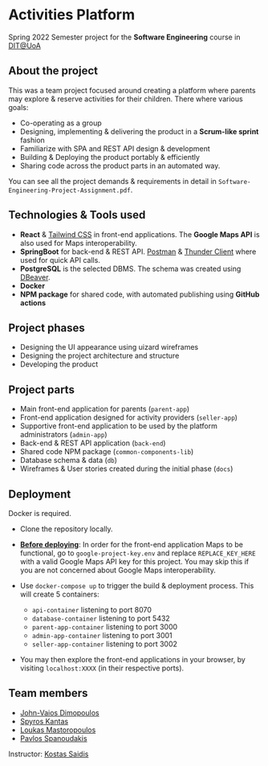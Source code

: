 # Activities Platform
Spring 2022 Semester project for the **Software Engineering** course in [DIT@UoA](https://www.di.uoa.gr/en)

## About the project
This was a team project focused around creating a platform where parents may explore & reserve activities for their children. There where various goals:
- Co-operating as a group
- Designing, implementing & delivering the product in a **Scrum-like sprint** fashion
- Familiarize with SPA and REST API design & development
- Building & Deploying the product portably & efficiently
- Sharing code across the product parts in an automated way.

You can see all the project demands & requirements in detail in `Software-Engineering-Project-Assignment.pdf`.

## Technologies & Tools used
- **React** & [Tailwind CSS](https://tailwindcss.com/) in front-end applications. The **Google Maps API** is also used for Maps interoperability.
- **SpringBoot** for back-end & REST API. [Postman](https://www.postman.com/) & [Thunder Client](https://www.thunderclient.com/) where used for quick API calls.
- **PostgreSQL** is the selected DBMS. The schema was created using [DBeaver](https://dbeaver.io/).
- **Docker**
- **NPM package** for shared code, with automated publishing using **GitHub actions**

## Project phases
- Designing the UI appearance using uizard wireframes
- Designing the project architecture and structure
- Developing the product

## Project parts
- Main front-end application for parents (`parent-app`)
- Front-end application designed for activity providers (`seller-app`)
- Supportive front-end application to be used by the platform administrators (`admin-app`)
- Back-end & REST API application (`back-end`)
- Shared code NPM package (`common-components-lib`)
- Database schema & data (`db`)
- Wireframes & User stories created during the initial phase (`docs`)

## Deployment
Docker is required.
- Clone the repository locally.

- **<u>Before deploying</u>**: In order for the front-end application Maps to be functional, go to `google-project-key.env` and replace `REPLACE_KEY_HERE` with a valid Google Maps API key for this project.
You may skip this if you are not concerned about Google Maps interoperability.

- Use `docker-compose up` to trigger the build & deployment process.
This will create 5 containers:
    - `api-container` listening to port 8070
    - `database-container` listening to port 5432
    - `parent-app-container` listening to port 3000
    - `admin-app-container` listening to port 3001
    - `seller-app-container` listening to port 3002
- You may then explore the front-end applications in your browser, by visiting `localhost:XXXX` (in their respective ports).

## Team members
- [John-Vaios Dimopoulos](https://github.com/JohnVaiosDimopoulos)
- [Spyros Kantas](https://github.com/spyroskantas)
- [Loukas Mastoropoulos](https://github.com/Mastoropoulos-Loukas)
- [Pavlos Spanoudakis](https://github.com/pspanoudakis)

Instructor: [Kostas Saidis](https://github.com/saikos)
